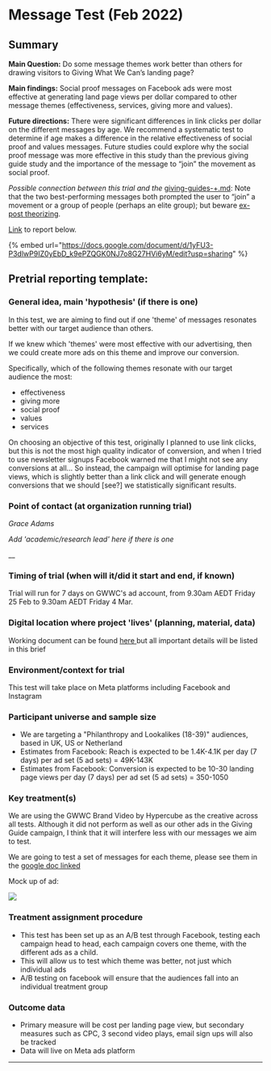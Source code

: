 # Message Test (Feb 2022)

## Summary

**Main Question:** Do some message themes work better than others for drawing visitors to Giving What We Can’s landing page?

**Main findings:** Social proof messages on Facebook ads were most effective at generating land page views per dollar compared to other message themes (effectiveness, services, giving more and values).

**Future directions:** There were significant differences in link clicks per dollar on the different messages by age. We recommend a systematic test to determine if age makes a difference in the relative effectiveness of social proof and values messages. Future studies could explore why the social proof message was more effective in this study than the previous giving guide study and the importance of the message to “join” the movement as social proof.

_Possible connection between this trial and the_ [giving-guides-+.md](giving-guides-+.md "mention"): Note that the two best-performing messages both prompted the user to “join” a movement or a group of people (perhaps an elite group); but beware [ex-post theorizing](https://en.wikipedia.org/wiki/HARKing).

[Link](https://docs.google.com/document/d/1yFU3-P3dlwP9IZ0yEbD\_k9ePZQGK0NJ7o8G27HVi6yM/edit?usp=sharing) to report below.

{% embed url="https://docs.google.com/document/d/1yFU3-P3dlwP9IZ0yEbD_k9ePZQGK0NJ7o8G27HVi6yM/edit?usp=sharing" %}

## Pretrial reporting template:

### **General idea, main 'hypothesis' (if there is one)**

In this test, we are aiming to find out if one 'theme' of messages resonates better with our target audience than others.

If we knew which 'themes' were most effective with our advertising, then we could create more ads on this theme and improve our conversion.

Specifically, which of the following themes resonate with our target audience the most:

* effectiveness
* giving more
* social proof
* values
* services

On choosing an objective of this test, originally I planned to use link clicks, but this is not the most high quality indicator of conversion, and when I tried to use newsletter signups Facebook warned me that I might not see any conversions at all... So instead, the campaign will optimise for landing page views, which is slightly better than a link click and will generate enough conversions that we should \[see?] we statistically significant results.

### Point of contact (at organization running trial)

_Grace Adams_

_Add 'academic/research lead' here if there is one_

\_\_

### Timing of trial (when will it/did it start and end, if known)

Trial will run for 7 days on GWWC's ad account, from 9.30am AEDT Friday 25 Feb to 9.30am AEDT Friday 4 Mar.

### Digital location where project 'lives' (planning, material, data)

Working document can be found [here ](https://docs.google.com/document/d/1XrENUAD9nZKlrUs3WwuLNC6kij\_q9hNOKaD3w5v-Wik/edit)but all important details will be listed in this brief

### Environment/context for trial

This test will take place on Meta platforms including Facebook and Instagram

### **Participant universe and sample size**

* We are targeting a "Philanthropy and Lookalikes (18-39)" audiences, based in UK, US or Netherland
* Estimates from Facebook: Reach is expected to be 1.4K-4.1K per day (7 days) per ad set (5 ad sets) = 49K-143K
* Estimates from Facebook: Conversion is expected to be 10-30 landing page views per day (7 days) per ad set (5 ad sets) = 350-1050

### Key treatment(s)

We are using the GWWC Brand Video by Hypercube as the creative across all tests. Although it did not perform as well as our other ads in the Giving Guide campaign, I think that it will interfere less with our messages we aim to test.

We are going to test a set of messages for each theme, please see them in the [google doc linked](https://docs.google.com/document/d/1XrENUAD9nZKlrUs3WwuLNC6kij\_q9hNOKaD3w5v-Wik/edit?usp=sharing)

Mock up of ad:

![](https://lh6.googleusercontent.com/Q\_o78Wpi6upygi5weRUO\_M7gfgBHqs2y3oDOkzuKw1WKjcmO9CtG9icmv4jYg2r1Go9n-g0mE8X\_m6GOH-b86H5UZSLm2ZT0\_P8ZcxpsORxHWdaYn2J2z9GcO2gQ6whBcOi28L-R)

### Treatment assignment procedure

* This test has been set up as an A/B test through Facebook, testing each campaign head to head, each campaign covers one theme, with the different ads as a child.
* This will allow us to test which theme was better, not just which individual ads
* A/B testing on facebook will ensure that the audiences fall into an individual treatment group

### **Outcome data**

* Primary measure will be cost per landing page view, but secondary measures such as CPC, 3 second video plays, email sign ups will also be tracked
* Data will live on Meta ads platform

***
